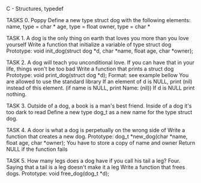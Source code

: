 C - Structures, typedef 

TASKS 0. Poppy 
Define a new type struct dog with the following elements:
name, type = char *
age, type = float
owner, type = char *

TASK 1.
A dog is the only thing on earth that loves you more than you love yourself 
Write a function that initialize a variable of type struct dog
Prototype: void init_dog(struct dog *d, char *name, float age, char *owner);

TASK 2.
A dog will teach you unconditional love. If you can have that in your life, things won't be too bad 
Write a function that prints a struct dog
Prototype: void print_dog(struct dog *d);
Format: see example bellow
You are allowed to use the standard library
If an element of d is NULL, print (nil) instead of this element. (if name is NULL, print Name: (nil))
If d is NULL print nothing.

TASK 3.
Outside of a dog, a book is a man's best friend. Inside of a dog it's too dark to read 
Define a new type dog_t as a new name for the type struct dog.

TASK 4.
A door is what a dog is perpetually on the wrong side of 
Write a function that creates a new dog.
Prototype: dog_t *new_dog(char *name, float age, char *owner);
You have to store a copy of name and owner
Return NULL if the function fails

TASK 5.
How many legs does a dog have if you call his tail a leg? Four. Saying that a tail is a leg doesn't make it a leg 
Write a function that frees dogs.
Prototype: void free_dog(dog_t *d);


